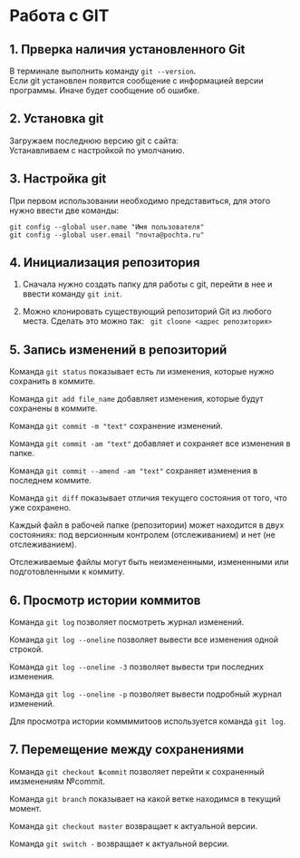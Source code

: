 # Работа с GIT

## 1. Прверка наличия установленного Git

В терминале выполнить команду `git --version`.  
Если git установлен появится сообщение с информацией версии программы. Иначе будет сообщение об ошибке.

## 2. Установка git

Загружаем последнюю версию git c сайта:   
Устанавливаем с настройкой по умолчанию. 

## 3. Настройка git

При первом использовании необходимо представиться, для этого нужно ввести две команды: 
```
git config --global user.name "Имя пользователя" 
git config --global user.email "почта@pochta.ru"
```

## 4. Инициализация репозитория

1. Сначала нужно создать папку  для работы с git, перейти в нее и ввести команду 
 `git init`.

2. Можно клонировать существующий репозиторий Git из любого места. Сделать это можно так:
` git cloone <адрес репозитория>`

## 5. Запись изменений в репозиторий

Команда `git status` показывает есть ли изменения, которые нужно сохранить в коммите.

Команда `git add file_name` добавляет изменения, которые будут сохранены в коммите.

Команда `git commit -m "text"` сохранение изменений.

Команда `git commit -am "text"` добавляет и сохраняет все изменения в папке. 

Команда `git commit --amend -am "text"` сохраняет изменения в последнем коммите. 

Команда `git diff` показывает отличия текущего состояния от того, что уже сохранено.

Каждый файл в рабочей папке (репозитории) может находится
 в двух состояниях: под версионным контролем (отслеживанием) и нет (не отслеживанием).

 Отслеживаемые файлы могут быть неизмененными, измененными или подготовленными к коммиту.

## 6. Просмотр истории коммитов

Команда `git log` позволяет посмотреть журнал изменений.

Команда `git log --oneline` позволяет вывести все изменения одной строкой.

Команда `git log --oneline -3` позволяет вывести три последних изменения.

Команда `git log --oneline -p` позволяет вывести подробный журнал изменений.

Для просмотра истории коммммитоов используется команда `git log`.

## 7. Перемещение между сохранениями

Команда `git checkout №commit` позволяет перейти к сохраненный имзменениям №commit. 

Команда `git branch` показывает на какой ветке находимся в текущий момент.
 
Команда `git checkout master` возвращает к актуальной версии.

Команда `git switch -` возвращает к актуальной версии.